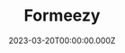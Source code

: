 ---
title: "Formeezy"
website: "https://formeezy.com/"
description: "Build modern forms without leaving the frontend Store submissions, receive email notifications, and connect HTML forms with your favorite apps all without writing backend server code"
date: 2023-03-20T00:00:00.000Z
draft: false
category: ["Form"]
---